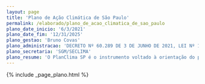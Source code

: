 ```yaml
---
layout: page
title: 'Plano de Ação Climática de São Paulo'
permalink: /elaborado/plano_de_acao_climatica_de_sao_paulo
plano_date_inicio: '6/3/2021'
plano_date_fim: '12/31/2025'
plano_gestao: 'Bruno Covas'
plano_administracao: 'DECRETO Nº 60.289 DE 3 DE JUNHO DE 2021, LEI Nº 14.933 DE 5 DE JUNHO DE 2009'
plano_secretaria: 'SGM/SECLIMA'
plano_resume: 'O PlanClima SP é o instrumento voltado à orientação do planejamento e gestão das políticas setoriais da Administração Municipal Direta e Indireta, visando estimular a redução das emissões de gases de efeito estufa e a adaptação aos impactos da mudança do clima, bem como transformar os atuais modos de produção e de consumo no âmbito do Município de São Paulo.'
---
```

<div>
{% include _page_plano.html %}
</div>
